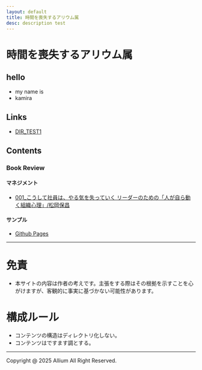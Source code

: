 ```yaml
---
layout: default
title: 時間を喪失するアリウム属
desc: description test
---
```


# 時間を喪失するアリウム属
## hello
- my name is
- kamira

## Links
- [DIR_TEST1](./dir_test1/dir_test.html)

## Contents
### Book Review
#### マネジメント
- [001_こうして社員は、やる気を失っていく リーダーのための「人が自ら動く組織心理」/松岡保昌](./book_review/001/001.md)

#### サンプル
- [Github Pages](./github_pages/github_pages.html)

---
# 免責
- 本サイトの内容は作者の考えです。主張をする際はその根拠を示すことを心がけますが、客観的に事実に基づかない可能性があります。

# 構成ルール
- コンテンツの構造はディレクトリ化しない。
- コンテンツはですます調とする。

---
Copyright @ 2025 Allium All Right Reserved.
